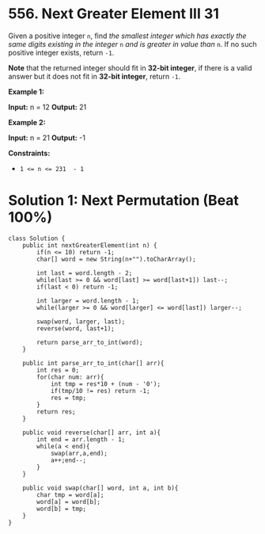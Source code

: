 # 556. Next Greater Element III 31
Given a positive integer  `n`, find  _the smallest integer which has exactly the same digits existing in the integer_  `n`  _and is greater in value than_  `n`. If no such positive integer exists, return  `-1`.

**Note**  that the returned integer should fit in  **32-bit integer**, if there is a valid answer but it does not fit in  **32-bit integer**, return  `-1`.

**Example 1:**

**Input:** n = 12
**Output:** 21

**Example 2:**

**Input:** n = 21
**Output:** -1

**Constraints:**

-   `1 <= n <= 231  - 1`

# Solution 1: Next Permutation (Beat 100%)
```
class Solution {
    public int nextGreaterElement(int n) {
        if(n <= 10) return -1;
        char[] word = new String(n+"").toCharArray();
        
        int last = word.length - 2;
        while(last >= 0 && word[last] >= word[last+1]) last--;
        if(last < 0) return -1;
        
        int larger = word.length - 1;
        while(larger >= 0 && word[larger] <= word[last]) larger--;
        
        swap(word, larger, last);
        reverse(word, last+1);
        
        return parse_arr_to_int(word);
    }
    
    public int parse_arr_to_int(char[] arr){
        int res = 0;
        for(char num: arr){
            int tmp = res*10 + (num - '0');
            if(tmp/10 != res) return -1;
            res = tmp;
        }
        return res;
    }
    
    public void reverse(char[] arr, int a){
        int end = arr.length - 1;
        while(a < end){
            swap(arr,a,end);
            a++;end--;
        }
    }
    
    public void swap(char[] word, int a, int b){
        char tmp = word[a];
        word[a] = word[b];
        word[b] = tmp;
    }
}
```